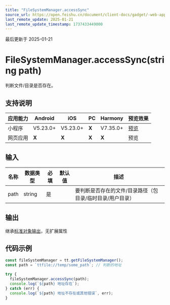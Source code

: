 ```yaml
---
title: "FileSystemManager.accessSync"
source_url: https://open.feishu.cn/document/client-docs/gadget/-web-app-api/file/file_system_manager/access_sync
last_remote_update: 2025-01-21
last_remote_update_timestamp: 1737433449000
---
```

最后更新于 2025-01-21

# FileSystemManager.accessSync(string path)

判断文件/目录是否存在。

## 支持说明

应用能力 | Android | iOS | PC | Harmony | 预览效果
--- | --- | --- | --- | --- | ---
小程序 | V5.23.0+ | V5.23.0+ | **X** | V7.35.0+ | [预览](https://applink.feishu.cn/client/mini_program/open?appId=cli_9dff7f6ae02ad104&path=page%2FAPI%2Fpages%2Ffile%2Ffile)
网页应用 | **X** | **X** | **X** | **X** | 预览

## 输入

名称 | 数据类型 | 必填 | 默认值 | 描述
--- | --- | --- | --- | ---
path | string | 是 |  | 要判断是否存在的文件/目录路径（包目录/临时目录/用户目录）

## 输出
继承[标准对象输出](https://open.feishu.cn/document/uYjL24iN/ukzNy4SO3IjL5cjM#8c92acb8)，无扩展属性

## 代码示例

```js
const fileSystemManager = tt.getFileSystemManager();
const path = `ttfile://temp/some_path`; // 判断的地址

try {
  fileSystemManager.accessSync(path);
  console.log(`${path} 地址存在`);
} catch (err) {
  console.log(`${path} 地址不存在或其他错误`, err);
}
```
